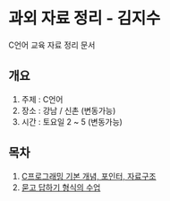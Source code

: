 # 과외 자료 정리 - 김지수
C언어 교육 자료 정리 문서

## 개요
1. 주제 : C언어
2. 장소 : 강남 / 신촌 (변동가능)
3. 시간 : 토요일 2 ~ 5 (변동가능)

##  목차
1. [C프로그래밍 기본 개념, 포인터, 자료구조](./1회차)
2. [묻고 답하기 형식의 수업](./2회차) 
